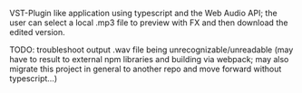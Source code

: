VST-Plugin like application using typescript and the Web Audio API; the user can select a local .mp3 file to preview with FX and then download the edited version.

TODO: troubleshoot output .wav file being unrecognizable/unreadable (may have to result to external npm libraries and building via webpack; may also migrate this project in general to another repo and move forward without typescript...)